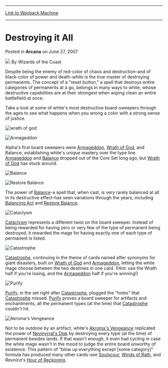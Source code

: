
---
[Link to Wayback Machine](https://web.archive.org/web/20210429091303/https://magic.wizards.com/en/articles/archive/destroying-it-all-2007-06-27)

[_metadata_:author]:- "Wizards of the Coast"
[_metadata_:description]:- "Despite being the enemy of red-color of chaos and destruction-and of black-color of power and death-white is the true master of destroying permanents. The concept of a `reset button,` a spell that destroys entire categories of permanents at a go, belongs in many ways to white, whose destructive capabilities are at their strongest when wiping clean an entire battlefield at"
[_metadata_:generator]:- "Drupal 7 (http://drupal.org)"
[_metadata_:node]:- "602176"
[_metadata_:publish_date]:- "2007-06-27"
[_metadata_:source]:- "div-main-content"
[_metadata_:title]:- "Destroying it All"
[_metadata_:wayback_capture_timestamp]:- "2021-04-29 09:13:03"
[_metadata_:wayback_raw_url]:- "https://web.archive.org/web/20210429091303id_/https://magic.wizards.com/en/articles/archive/destroying-it-all-2007-06-27"
[_metadata_:wayback_url]:- "https://magic.wizards.com/en/articles/archive/destroying-it-all-2007-06-27"
---


Destroying it All
=================



 Posted in **Arcana**
 on June 27, 2007 






![](https://media.magic.wizards.com/styles/auth_small/public/images/person/wizards_author.jpg)
By Wizards of the Coast












Despite being the enemy of red-color of chaos and destruction-and of black-color of power and death-*white* is the true master of destroying permanents. The concept of a "reset button," a spell that destroys entire categories of permanents at a go, belongs in many ways to white, whose destructive capabilities are at their strongest when wiping clean an entire battlefield at once.


Take a look at some of white's most destructive board-sweepers through the ages to see what happens when you wrong a color with a strong sense of justice.




![wrath of god](http://gatherer.wizards.com/Handlers/Image.ashx?type=card&name=wrath+of+god)

![Armageddon](http://gatherer.wizards.com/Handlers/Image.ashx?type=card&name=Armageddon)

Alpha's first board sweepers were [Armageddon](http://gatherer.wizards.com/Pages/Card/Details.aspx?name=Armageddon), [Wrath of God](http://gatherer.wizards.com/Pages/Card/Details.aspx?name=Wrath+of+God), and Balance, establishing white's unique mastery over the type line. [Armageddon](http://gatherer.wizards.com/Pages/Card/Details.aspx?name=Armageddon) and [Balance](http://gatherer.wizards.com/Pages/Card/Details.aspx?name=Balance) dropped out of the Core Set long ago, but [Wrath of God](http://gatherer.wizards.com/Pages/Card/Details.aspx?name=Wrath+of+God) has stuck around.




![Balance](http://gatherer.wizards.com/Handlers/Image.ashx?type=card&name=Balance)

![Restore Balance](http://gatherer.wizards.com/Handlers/Image.ashx?type=card&name=Restore+Balance)

The power of [Balance](http://gatherer.wizards.com/Pages/Card/Details.aspx?name=Balance)-a spell that, when cast, is very rarely balanced at all in its destructive effect-has seen variations through the years, including [Balancing Act](http://gatherer.wizards.com/Pages/Card/Details.aspx?name=Balancing+Act) and [Restore Balance](http://gatherer.wizards.com/Pages/Card/Details.aspx?name=Restore+Balance).




![Cataclysm](http://gatherer.wizards.com/Handlers/Image.ashx?type=card&name=Cataclysm)

[Cataclysm](http://gatherer.wizards.com/Pages/Card/Details.aspx?name=Cataclysm) represents a different twist on the board sweeper. Instead of being rewarded for having zero or very few of the type of permanent being destroyed, it rewarded the mage for having exactly one of each type of permanent is listed.






![Catastrophe](http://gatherer.wizards.com/Handlers/Image.ashx?type=card&name=Catastrophe)

[Catastrophe](http://gatherer.wizards.com/Pages/Card/Details.aspx?name=Catastrophe), continuing in the theme of cards named after synonyms for giant disasters, built on [Wrath of God](http://gatherer.wizards.com/Pages/Card/Details.aspx?&name=Wrath%2Bof%2BGod) and [Armageddon](http://gatherer.wizards.com/Pages/Card/Details.aspx?name=Armageddon), letting the white mage choose between the two destinies in one card. (Hint: use the Wrath half if you're losing, and the [Armageddon](http://gatherer.wizards.com/Pages/Card/Details.aspx?name=Armageddon) half if you're winning!)






![Purify](http://gatherer.wizards.com/Handlers/Image.ashx?type=card&name=Purify)

[Purify](http://gatherer.wizards.com/Pages/Card/Details.aspx?name=Purify), in the set right after [Catastrophe](http://gatherer.wizards.com/Pages/Card/Details.aspx?name=Catastrophe), plugged the "holes" that [Catastrophe](http://gatherer.wizards.com/Pages/Card/Details.aspx?name=Catastrophe) missed. [Purify](http://gatherer.wizards.com/Pages/Card/Details.aspx?name=Purify) proves a board sweeper for artifacts and enchantments, all the permanent types (at the time) that [Catastrophe](http://gatherer.wizards.com/Pages/Card/Details.aspx?name=Catastrophe) couldn't hit.






![Akroma's Vengeance](http://gatherer.wizards.com/Handlers/Image.ashx?type=card&name=Akroma%27s+Vengeance)

Not to be outdone by an artifact, white's [Akroma's Vengeance](http://gatherer.wizards.com/Pages/Card/Details.aspx?name=Akroma%27s+Vengeance) replicated the power of [Nevinyrral's Disk](http://gatherer.wizards.com/Pages/Card/Details.aspx?name=Nevinyrral%27s+Disk) by destroying every type (at the time) of permanent besides lands. If that wasn't enough, it even had cycling in case the white mage wasn't in the mood to judge the entire board unworthy of existence. This pattern of "blow up everything except [some category]" formula has produced many other cards-see [Soulscour](http://gatherer.wizards.com/Pages/Card/Details.aspx?name=Soulscour), [Winds of Rath](http://gatherer.wizards.com/Pages/Card/Details.aspx?name=Winds+of+Rath), and *Ravnica*'s [Hour of Reckoning](http://gatherer.wizards.com/Pages/Card/Details.aspx?name=Hour+of+Reckoning).










